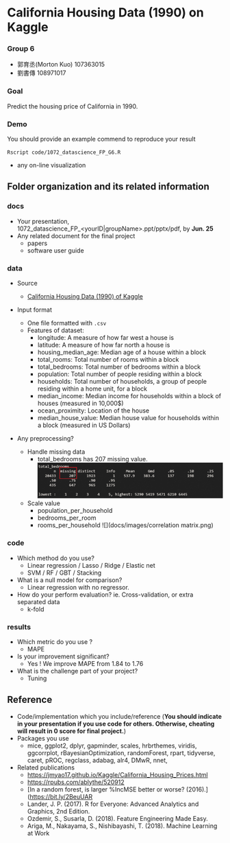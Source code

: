 # California Housing Data (1990) on Kaggle

### Group 6
* 郭育丞(Morton Kuo) 107363015 
* 劉書傳 108971017 

### Goal
Predict the housing price of California in 1990.

### Demo 
You should provide an example commend to reproduce your result
``` text
Rscript code/1072_datascience_FP_G6.R
```
* any on-line visualization

## Folder organization and its related information

### docs
* Your presentation, 1072_datascience_FP_<yourID|groupName>.ppt/pptx/pdf, by **Jun. 25**
* Any related document for the final project
  * papers
  * software user guide

### data

* Source
  * [California Housing Data (1990) of Kaggle](https://www.kaggle.com/harrywang/housing)
* Input format
  * One file formatted with `.csv`
  * Features of dataset:
    * longitude: A measure of how far west a house is
    * latitude: A measure of how far north a house is
    * housing_median_age: Median age of a house within a block
    * total_rooms: Total number of rooms within a block
    * total_bedrooms: Total number of bedrooms within a block
    * population: Total number of people residing within a block
    * households: Total number of households, a group of people residing within a home unit, for a block
    * median_income: Median income for households within a block of houses (measured in 10,000$)
    * ocean_proximity: Location of the house
    * median_house_value: Median house value for households within a block (measured in US Dollars)
  
* Any preprocessing?
  * Handle missing data
    * total_bedrooms has 207 missing value.
      ![](docs/images/total_bedrooms_missing.png)
  * Scale value
    * population_per_household
    * bedrooms_per_room 
    * rooms_per_household
    ![](docs/images/correlation matrix.png)
  
### code

* Which method do you use?
  * Linear regression / Lasso / Ridge / Elastic net 
  * SVM / RF / GBT / Stacking
* What is a null model for comparison?
  * Linear regression with no regressor.
* How do your perform evaluation? ie. Cross-validation, or extra separated data
  * k-fold

### results

* Which metric do you use ?
  * MAPE
* Is your improvement significant?
  * Yes ! We improve MAPE from 1.84 to 1.76
* What is the challenge part of your project?
  * Tuning

## Reference
* Code/implementation which you include/reference (__You should indicate in your presentation if you use code for others. Otherwise, cheating will result in 0 score for final project.__)
* Packages you use
  * mice, ggplot2, dplyr, gapminder, scales, hrbrthemes, viridis, ggcorrplot, rBayesianOptimization, randomForest, rpart, tidyverse, caret, pROC, regclass, adabag, alr4, DMwR, nnet,  
* Related publications
  *  https://jmyao17.github.io/Kaggle/California_Housing_Prices.html
  *  https://rpubs.com/ablythe/520912
  *  [In a random forest, is larger %IncMSE better or worse? (2016).](https://bit.ly/2BeuUAR
  *  Lander, J. P. (2017). R for Everyone: Advanced Analytics and Graphics, 2nd Edition.
  *  Ozdemir, S., Susarla, D. (2018). Feature Engineering Made Easy.
  *  Ariga, M., Nakayama, S., Nishibayashi, T. (2018). Machine Learning at Work



